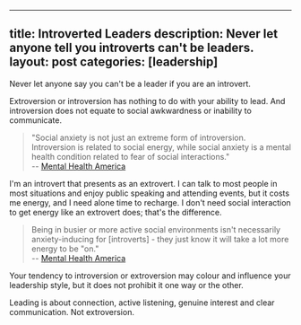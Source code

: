 
---
title: Introverted Leaders
description: Never let anyone tell you introverts can't be leaders.
layout: post
categories: [leadership]
---

Never let anyone say you can't be a leader if you are an introvert.

Extroversion or introversion has nothing to do with your ability to lead. And introversion does not equate to social awkwardness or inability to communicate.

> "Social anxiety is not just an extreme form of introversion. Introversion is related to social energy, while social anxiety is a mental health condition related to fear of social interactions." <br>-- [Mental Health America](https://mhanational.org/introversion-vs-social-anxiety#:~:text=With%20social%20anxiety%2C%20avoidance%20of,care%20rather%20than%20self%2Dprotection)

I'm an introvert that presents as an extrovert. I can talk to most people in most situations and enjoy public speaking and attending events, but it costs me energy, and I need alone time to recharge. I don't need social interaction to get energy like an extrovert does; that's the difference.

> Being in busier or more active social environments isn't necessarily anxiety-inducing for [introverts] - they just know it will take a lot more energy to be "on." <br>-- [Mental Health America](https://mhanational.org/introversion-vs-social-anxiety#:~:text=With%20social%20anxiety%2C%20avoidance%20of,care%20rather%20than%20self%2Dprotection)

Your tendency to introversion or extroversion may colour and influence your leadership style, but it does not prohibit it one way or the other.

Leading is about connection, active listening, genuine interest and clear communication. Not extroversion.
